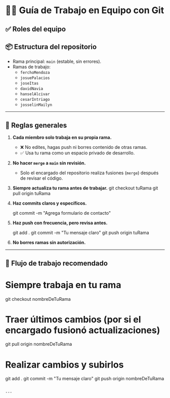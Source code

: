 
# 🧑‍💻 Guía de Trabajo en Equipo con Git

## ✅ Roles del equipo



## 📦 Estructura del repositorio

- Rama principal: `main` (estable, sin errores).
- Ramas de trabajo:
  - `ferchoMendoza`
  - `josuePalacios`
  - `joseItas`
  - `davidNavia`
  - `hanselAlcivar`
  - `cesarIntriago`
  - `josselinMailyn`

---

## 🔐 Reglas generales

1. **Cada miembro solo trabaja en su propia rama.**
   - ❌ No edites, hagas push ni borres contenido de otras ramas.
   - ✅ Usa tu rama como un espacio privado de desarrollo.

2. **No hacer `merge` a `main` sin revisión.**
   - Solo el encargado del repositorio realiza fusiones (`merge`) después de revisar el código.

3. **Siempre actualiza tu rama antes de trabajar.**
   git checkout tuRama
   git pull origin tuRama

4. **Haz commits claros y específicos.**
  
   git commit -m "Agrega formulario de contacto"

5. **Haz push con frecuencia, pero revisa antes.**
  
   git add .
   git commit -m "Tu mensaje claro"
   git push origin tuRama

6. **No borres ramas sin autorización.**

---

## 🔄 Flujo de trabajo recomendado


# Siempre trabaja en tu rama
git checkout nombreDeTuRama

# Traer últimos cambios (por si el encargado fusionó actualizaciones)
git pull origin nombreDeTuRama

# Realizar cambios y subirlos
git add .
git commit -m "Tu mensaje claro"
git push origin nombreDeTuRama
```

---
